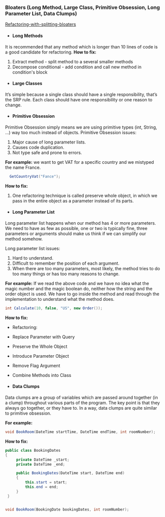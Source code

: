 ### Bloaters (Long Method, Large Class, Primitive Obsession, Long Parameter List, Data Clumps)

[Refactoring-with-splitting-bloaters](https://ducmanhphan.github.io/2020-01-11-Refactoring-with-splitting-bloaters/)

- #### Long Methods
It is recommended that any method which is longer than 10 lines of code is a good candidate for refactoring.
**How to fix:**
1. Extract method - split method to a several smaller methods
2. Decompose conditional - add condition and call new method in condition's block


- #### Large Classes
It’s simple because a single class should have a single responsibility, that’s the SRP rule. Each class should have one responsibility or one reason to change.


- #### Primitive Obsession
Primitive Obsession simply means we are using primitive types (int, String, …) way too much instead of objects. 
Primitive Obsession issues:

1. Major cause of long parameter lists.
2. Causes code duplication.
3. Not type safe and prone to errors.

**For example:**
we want to get VAT for a specific country and we mistyped the name France.

```csharp
  GetCountryVat("Fance");
```

**How to fix:**
1. One refactoring technique is called preserve whole object, in which we pass in the entire object as a parameter instead of its parts.


- #### Long Parameter List
Long parameter list happens when our method has 4 or more parameters. We need to have as few as possible, one or two is typically fine, three parameters or arguments should make us think if we can simplify our method somehow.

Long parameter list issues:

1. Hard to understand.
2. Difficult to remember the position of each argument.
3. When there are too many parameters, most likely, the method tries to do too many things or has too many reasons to change.

**For example:**
If we read the above code and we have no idea what the magic number and the magic boolean do, neither how the string and the order object is used. We have to go inside the method and read through the implementation to understand what the method does.

```csharp
int Calculate(10, false, "US", new Order());
```
  
**How to fix:**
- Refactoring:
- Replace Parameter with Query
- Preserve the Whole Object
- Introduce Parameter Object
- Remove Flag Argument
- Combine Methods into Class

- #### Data Clumps
Data clumps are a group of variables which are passed around together (in a clump) throughout various parts of the program. The key point is that they always go together, or they have to. In a way, data clumps are quite similar to primitive obsession.

**For example:**

```csharp
void BookRoom(DateTime startTime, DateTime endTime, int roomNumber);
```
**How to fix:**

```csharp
public class BookingDates
{
     private DateTime _start;
     private DateTime _end;

     public BookingDates(DateTime start, DateTime end) 
     {
         this.start = start;
         this.end = end;
     }
 }


void BookRoom(BookingDate bookingDates, int roomNumber);
```